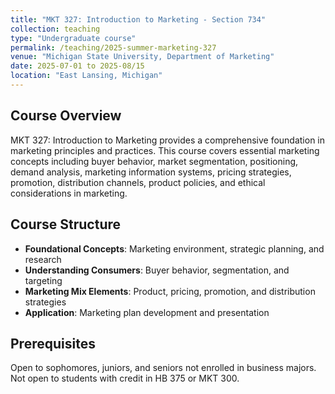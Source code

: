 ```yaml
---
title: "MKT 327: Introduction to Marketing - Section 734"
collection: teaching
type: "Undergraduate course"
permalink: /teaching/2025-summer-marketing-327
venue: "Michigan State University, Department of Marketing"
date: 2025-07-01 to 2025-08/15
location: "East Lansing, Michigan"
---
```


## Course Overview

MKT 327: Introduction to Marketing provides a comprehensive foundation in marketing principles and practices. This course covers essential marketing concepts including buyer behavior, market segmentation, positioning, demand analysis, marketing information systems, pricing strategies, promotion, distribution channels, product policies, and ethical considerations in marketing.

## Course Structure

* **Foundational Concepts**: Marketing environment, strategic planning, and research
* **Understanding Consumers**: Buyer behavior, segmentation, and targeting
* **Marketing Mix Elements**: Product, pricing, promotion, and distribution strategies
* **Application**: Marketing plan development and presentation

## Prerequisites
Open to sophomores, juniors, and seniors not enrolled in business majors. Not open to students with credit in HB 375 or MKT 300.